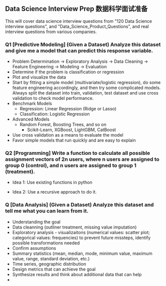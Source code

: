 ## Data Science Interview Prep 数据科学面试准备

This will cover data science interview questions from "120 Data Science interview questions", and "Data_Science_Product_Questions", and real interview questions from various companies.

### Q1 [Predictive Modeling] (Given a Dataset) Analyze this dataset and give me a model that can predict this response variable.

- Problem Determination -> Exploratory Analysis -> Data Cleaning -> Feature Engineering -> Modeling -> Evaluation
- Determine if the problem is classification or regression
- Plot and visualize the data
- Start by fitting a simple model (multivariate/logistic regression), do some feature engineering accordingly, and then try some complicated models. Always split the dataset into train, validation, test dataset and use cross validation to check model performance.
- Benchmark Models
  - Regression: Linear Regression (Ridge or Lasso)
  - Classification: Logistic Regression
- Advanced Models
  - Random Forest, Boosting Trees, and so on
    - Scikit-Learn, XGBoost, LightGBM, CatBoost
- Use cross validation as a means to evaluate the model
- Favor simple models that run quickly and are easy to explain

### Q2 [Programming] Write a function to calculate all possible assignment vectors of 2n users, where n users are assigned to group 0 (control), and n users are assigned to group 1 (treatment).

- Idea 1: Use existing functions in python

- Idea 2: Use a recursive approach to do it.

### Q [Data Analysis] (Given a Dataset) Analyze this dataset and tell me what you can learn from it.

- Understanding the goal
- Data cleanning (outliner treatment, missing value imputation)
- Exploratory analysis - visualizaitons (numerical values: scatter plot; categorical values: frequencies) to prevent future missteps, identify possible transformations needed
- Confirm assumptions
- Summary statistics (mean, median, mode, minimum value, maximum value, range, standard deviation, etc.)
- Time series, geographic distribution
- Design metrics that can achieve the goal
- Synthesize results and think about additional data that can help
- 
